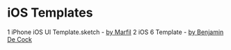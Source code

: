 # iOS Templates #


1 iPhone iOS UI Template.sketch - [by Marfil](http://www.mmarfil.com/)
2 iOS 6 Template - [by Benjamin De Cock](http://dribbble.com/shots/829306-iOS-6-Template)